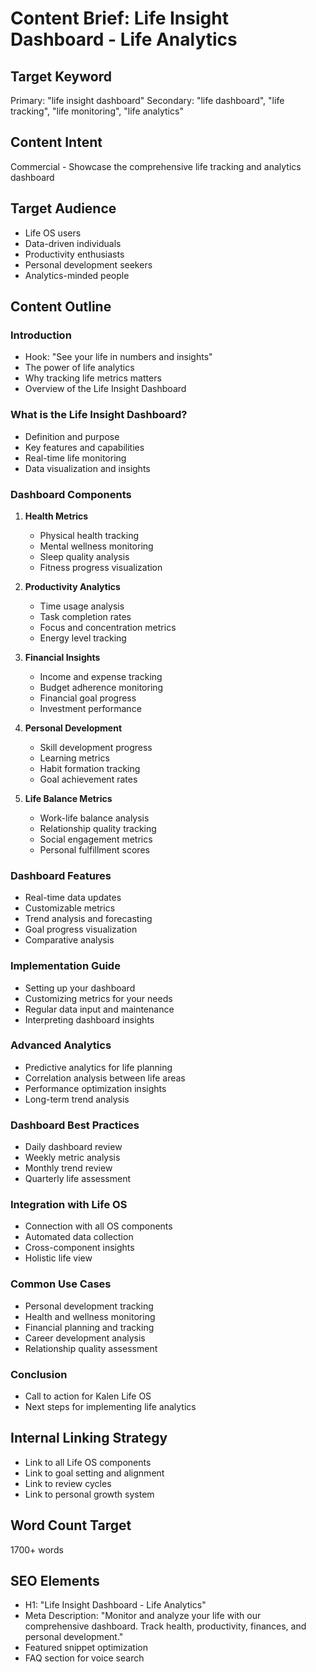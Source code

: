 # Content Brief: Life Insight Dashboard - Life Analytics

## Target Keyword
Primary: "life insight dashboard"
Secondary: "life dashboard", "life tracking", "life monitoring", "life analytics"

## Content Intent
Commercial - Showcase the comprehensive life tracking and analytics dashboard

## Target Audience
- Life OS users
- Data-driven individuals
- Productivity enthusiasts
- Personal development seekers
- Analytics-minded people

## Content Outline

### Introduction
- Hook: "See your life in numbers and insights"
- The power of life analytics
- Why tracking life metrics matters
- Overview of the Life Insight Dashboard

### What is the Life Insight Dashboard?
- Definition and purpose
- Key features and capabilities
- Real-time life monitoring
- Data visualization and insights

### Dashboard Components

1. **Health Metrics**
   - Physical health tracking
   - Mental wellness monitoring
   - Sleep quality analysis
   - Fitness progress visualization

2. **Productivity Analytics**
   - Time usage analysis
   - Task completion rates
   - Focus and concentration metrics
   - Energy level tracking

3. **Financial Insights**
   - Income and expense tracking
   - Budget adherence monitoring
   - Financial goal progress
   - Investment performance

4. **Personal Development**
   - Skill development progress
   - Learning metrics
   - Habit formation tracking
   - Goal achievement rates

5. **Life Balance Metrics**
   - Work-life balance analysis
   - Relationship quality tracking
   - Social engagement metrics
   - Personal fulfillment scores

### Dashboard Features
- Real-time data updates
- Customizable metrics
- Trend analysis and forecasting
- Goal progress visualization
- Comparative analysis

### Implementation Guide
- Setting up your dashboard
- Customizing metrics for your needs
- Regular data input and maintenance
- Interpreting dashboard insights

### Advanced Analytics
- Predictive analytics for life planning
- Correlation analysis between life areas
- Performance optimization insights
- Long-term trend analysis

### Dashboard Best Practices
- Daily dashboard review
- Weekly metric analysis
- Monthly trend review
- Quarterly life assessment

### Integration with Life OS
- Connection with all OS components
- Automated data collection
- Cross-component insights
- Holistic life view

### Common Use Cases
- Personal development tracking
- Health and wellness monitoring
- Financial planning and tracking
- Career development analysis
- Relationship quality assessment

### Conclusion
- Call to action for Kalen Life OS
- Next steps for implementing life analytics

## Internal Linking Strategy
- Link to all Life OS components
- Link to goal setting and alignment
- Link to review cycles
- Link to personal growth system

## Word Count Target
1700+ words

## SEO Elements
- H1: "Life Insight Dashboard - Life Analytics"
- Meta Description: "Monitor and analyze your life with our comprehensive dashboard. Track health, productivity, finances, and personal development."
- Featured snippet optimization
- FAQ section for voice search
